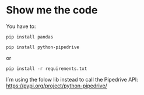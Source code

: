 # Show me the code

You have to:

`pip install pandas`

`pip install python-pipedrive`

or

`pip install -r requirements.txt`

I`m using the folow lib instead to call the Pipedrive API: https://pypi.org/project/python-pipedrive/
